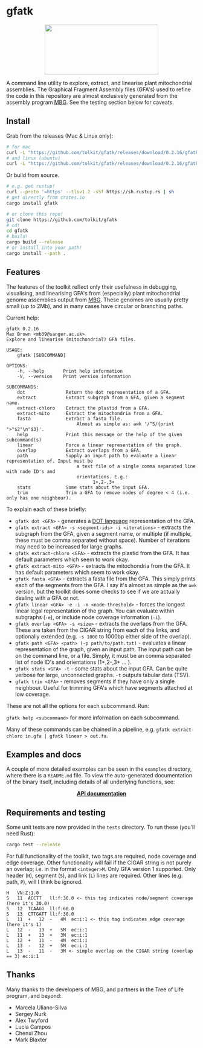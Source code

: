 # gfatk

<p align="center">
    <img width="300" height="132" src="https://www.darwintreeoflife.org/wp-content/themes/dtol/dist/assets/gfx/dtol-logo-round.png">
</p>

A command line utility to explore, extract, and linearise plant mitochondrial assemblies. The Graphical Fragment Assembly files (GFA's) used to refine the code in this repository are almost exclusively generated from the assembly program <a href="https://github.com/maickrau/MBG">MBG</a>. See the testing section below for caveats.

## Install

Grab from the releases (Mac & Linux only):

```bash
# for mac
curl -L "https://github.com/tolkit/gfatk/releases/download/0.2.16/gfatk_mac_0.2.16" > gfatk && chmod +x gfatk
# and linux (ubuntu)
curl -L "https://github.com/tolkit/gfatk/releases/download/0.2.16/gfatk_ubuntu_0.2.16" > gfatk && chmod +x gfatk
```

Or build from source.

```bash
# e.g. get rustup!
curl --proto '=https' --tlsv1.2 -sSf https://sh.rustup.rs | sh
# get directly from crates.io
cargo install gfatk

# or clone this repo!
git clone https://github.com/tolkit/gfatk
# cd!
cd gfatk
# build!
cargo build --release
# or install into your path!
cargo install --path .
```

## Features

The features of the toolkit reflect only their usefulness in debugging, visualising, and linearising GFA's from (especially) plant mitochondrial genome assemblies output from <a href="https://github.com/maickrau/MBG">MBG</a>. These genomes are usually pretty small (up to 2Mb), and in many cases have circular or branching paths.

Current help:

```
gfatk 0.2.16
Max Brown <mb39@sanger.ac.uk>
Explore and linearise (mitochondrial) GFA files.

USAGE:
    gfatk [SUBCOMMAND]

OPTIONS:
    -h, --help       Print help information
    -V, --version    Print version information

SUBCOMMANDS:
    dot               Return the dot representation of a GFA.
    extract           Extract subgraph from a GFA, given a segment name.
    extract-chloro    Extract the plastid from a GFA.
    extract-mito      Extract the mitochondria from a GFA.
    fasta             Extract a fasta file.
                          Almost as simple as: awk '/^S/{print ">"$2"\n"$3}'.
    help              Print this message or the help of the given subcommand(s)
    linear            Force a linear representation of the graph.
    overlap           Extract overlaps from a GFA.
    path              Supply an input path to evaluate a linear representation of. Input must be
                          a text file of a single comma separated line with node ID's and
                          orientations. E.g.:
                                1+,2-,3+
    stats             Some stats about the input GFA.
    trim              Trim a GFA to remove nodes of degree < 4 (i.e. only has one neighbour).
```

To explain each of these briefly:
- `gfatk dot <GFA>` - generates a <a href="https://graphviz.org/doc/info/lang.html">DOT language</a> representation of the GFA.
- `gfatk extract <GFA> -s <segment-ids> -i <iterations>` - extracts the subgraph from the GFA, given a segment name, or multiple (if multiple, these must be comma separated without space). Number of iterations may need to be increased for large graphs.
- `gfatk extract-chloro <GFA>` - extracts the plastid from the GFA. It has default parameters which seem to work okay.
- `gfatk extract-mito <GFA>` - extracts the mitochondria from the GFA. It has default parameters which seem to work okay.
- `gfatk fasta <GFA>` - extracts a fasta file from the GFA. This simply prints each of the segments from the GFA. I say it's almost as simple as the `awk` version, but the toolkit does some checks to see if we are actually dealing with a GFA or not.
- `gfatk linear <GFA> -e -i -n <node-threshold>` - forces the longest linear legal representation of the graph. You can evaluate within subgraphs (`-e`), or include node coverage information (`-i`).
- `gfatk overlap <GFA> -s <size>` - extracts the overlaps from the GFA. These are taken from the CIGAR string from each of the links, and optionally extended (e.g. `-s 1000` to 1000bp either side of the overlap).
- `gfatk path <GFA> <path> (-p path/to/path.txt)` - evaluates a linear representation of the graph, given an input path. The input path can be on the command line, or a file. Simply, it must be an comma separated list of node ID's and orientations (1+,2-,3+ ... ).
- `gfatk stats <GFA> -t` - some stats about the input GFA. Can be quite verbose for large, unconnected graphs. `-t` outputs tabular data (TSV).
- `gfatk trim <GFA>` - removes segments if they have only a single neighbour. Useful for trimming GFA's which have segments attached at low coverage.

These are not all the options for each subcommand. Run:

`gfatk help <subcommand>` for more information on each subcommand.

Many of these commands can be chained in a pipeline, e.g. `gfatk extract-chloro in.gfa | gfatk linear > out.fa`.

## Examples and docs

A couple of more detailed examples can be seen in the `examples` directory, where there is a `README.md` file. To view the auto-generated documentation of the binary itself, including details of all underlying functions, see:

<p align="center">
    <b>
        <a href="https://tolkit.github.io/gfatk/">API documentation</a>
    </b>
</p>

## Requirements and testing

Some unit tests are now provided in the `tests` directory. To run these (you'll need Rust):

```bash
cargo test --release
```

For full functionality of the toolkit, two tags are required, node coverage and edge coverage. Other functionality will fail if the CIGAR string is not purely an overlap; i.e. in the format `<integer>M`. Only GFA version 1 supported. Only header (`H`), segment (`S`), and link (`L`) lines are required. Other lines (e.g. path, `P`), will I think be ignored.

```
H	VN:Z:1.0
S	11	ACCTT	ll:f:30.0 <- this tag indicates node/segment coverage (here it's 30.0)
S	12	TCAAGG	ll:f:60.0
S	13	CTTGATT	ll:f:30.0
L	11	+	12	-	4M	ec:i:1 <- this tag indicates edge coverage (here it's 1)
L	12	-	13	+	5M	ec:i:1
L	11	+	13	+	3M	ec:i:1
L	12	+	11	-	4M	ec:i:1
L	13	-	12	+	5M	ec:i:1
L	13	-	11	-	3M <- simple overlap on the CIGAR string (overlap == 3)	ec:i:1

```

## Thanks

Many thanks to the developers of MBG, and partners in the Tree of Life program, and beyond:
- Marcela Uliano-Silva
- Sergey Nurk
- Alex Twyford
- Lucia Campos
- Chenxi Zhou
- Mark Blaxter
